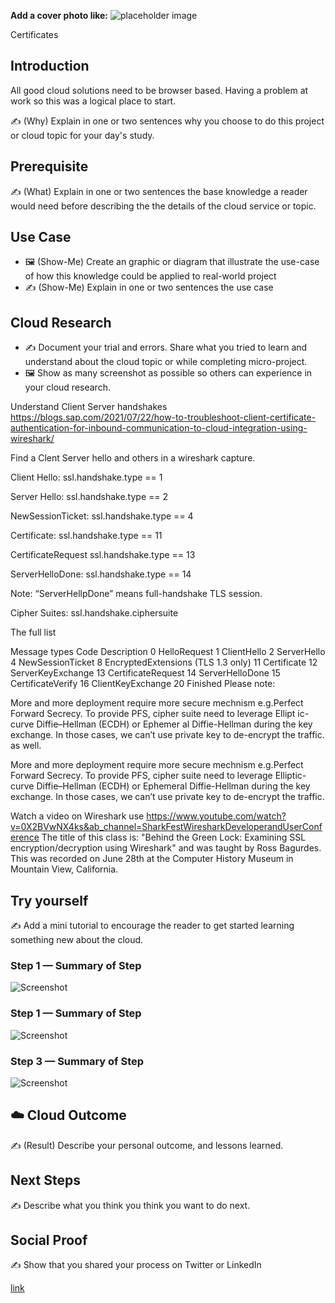 **Add a cover photo like:**
![placeholder image](https://via.placeholder.com/1200x600)

Certificates

## Introduction
All good cloud solutions need to be browser based.
Having a problem at work so this was a logical place to start.

✍️ (Why) Explain in one or two sentences why you choose to do this project or cloud topic for your day's study.

## Prerequisite

✍️ (What) Explain in one or two sentences the base knowledge a reader would need before describing the the details of the cloud service or topic.

## Use Case

- 🖼️ (Show-Me) Create an graphic or diagram that illustrate the use-case of how this knowledge could be applied to real-world project
- ✍️ (Show-Me) Explain in one or two sentences the use case

## Cloud Research

- ✍️ Document your trial and errors. Share what you tried to learn and understand about the cloud topic or while completing micro-project.
- 🖼️ Show as many screenshot as possible so others can experience in your cloud research.

Understand Client Server handshakes
https://blogs.sap.com/2021/07/22/how-to-troubleshoot-client-certificate-authentication-for-inbound-communication-to-cloud-integration-using-wireshark/

Find a Clent Server hello and others in a wireshark capture.

Client Hello:
ssl.handshake.type == 1

Server Hello:
ssl.handshake.type == 2

NewSessionTicket:
ssl.handshake.type == 4

Certificate:
ssl.handshake.type == 11

CertificateRequest
ssl.handshake.type == 13

ServerHelloDone:
ssl.handshake.type == 14

Note: “ServerHellpDone” means full-handshake TLS session.

Cipher Suites:
ssl.handshake.ciphersuite

The full list

Message types
Code	Description
0	HelloRequest
1	ClientHello
2	ServerHello
4	NewSessionTicket
8	EncryptedExtensions (TLS 1.3 only)
11	Certificate
12	ServerKeyExchange
13	CertificateRequest
14	ServerHelloDone
15	CertificateVerify
16	ClientKeyExchange
20	Finished
Please note:

More and more deployment require more secure 
mechnism e.g.Perfect Forward Secrecy. To provide
 PFS, cipher suite need to leverage  Ellipt
ic-curve Diffie–Hellman (ECDH) or Ephemer
al Diffie-Hellman during the key exchange. 
 In those cases, we can’t use private key
 to de-encrypt the traffic. as well.


More and more deployment require more secure mechnism e.g.Perfect Forward Secrecy. To provide PFS, cipher suite need to leverage  Elliptic-curve Diffie–Hellman (ECDH) or Ephemeral Diffie-Hellman during the key exchange.  In those cases, we can’t use private key to de-encrypt the traffic.


Watch a video on Wireshark use
https://www.youtube.com/watch?v=0X2BVwNX4ks&ab_channel=SharkFestWiresharkDeveloperandUserConference
The title of this class is: "Behind the Green Lock: Examining SSL encryption/decryption using Wireshark" and was taught by Ross Bagurdes. This was recorded on June 28th at the Computer History Museum in Mountain View, California. 

## Try yourself

✍️ Add a mini tutorial to encourage the reader to get started learning something new about the cloud.

### Step 1 — Summary of Step

![Screenshot](https://via.placeholder.com/500x300)

### Step 1 — Summary of Step

![Screenshot](https://via.placeholder.com/500x300)

### Step 3 — Summary of Step

![Screenshot](https://via.placeholder.com/500x300)

## ☁️ Cloud Outcome

✍️ (Result) Describe your personal outcome, and lessons learned.

## Next Steps

✍️ Describe what you think you think you want to do next.

## Social Proof

✍️ Show that you shared your process on Twitter or LinkedIn

[link](link)
